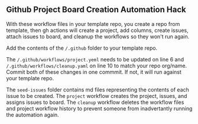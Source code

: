 ## Github Project Board Creation Automation Hack

With these workflow files in your template repo, you create a repo from template, then gh actions will create a project, add columns, create issues, attach issues to board, and cleanup the workflows so they won't run again.

Add the contents of the `/.github` folder to your template repo. 

The `/.github/workflows/project.yeml` needs to be updated on line 6 and `/.github/workflows/cleanup.yaml` on line 10 to match your repo org/name. Commit both of these changes in one commmit. If not, it will run against your template repo.

The `seed-issues` folder contains md files representing the contents of each issue to be created. The `project` workflow creates the project, issues, and assigns issues to board. The `cleanup` workflow deletes the workflow files and project workflow history to prevent someone from inadvertantly running the automation again.

